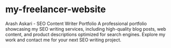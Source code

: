# my-freelancer-website
Arash Askari - SEO Content Writer Portfolio A professional portfolio showcasing my SEO writing services, including high-quality blog posts, web content, and product descriptions optimized for search engines. Explore my work and contact me for your next SEO writing project.
